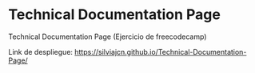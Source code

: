 # Technical Documentation Page
Technical Documentation Page (Ejercicio de freecodecamp)


Link de despliegue: https://silviajcn.github.io/Technical-Documentation-Page/
